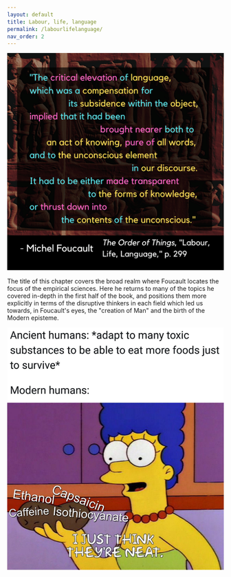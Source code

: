 ```yaml
---
layout: default
title: Labour, life, language
permalink: /labourlifelanguage/
nav_order: 2
---
```


![Labour, life, language](../graphics/toot_LLL_graphic.png)

The title of this chapter covers the broad realm where Foucault locates the focus of the empirical sciences. Here he returns to many of the topics he covered in-depth in the first half of the book, and positions them more explicitly in terms of the disruptive thinkers in each field which led us towards, in Foucault's eyes, the "creation of Man" and the birth of the Modern episteme.

![I think they're neat](../memes/naturalhistorymeme.jpg)
